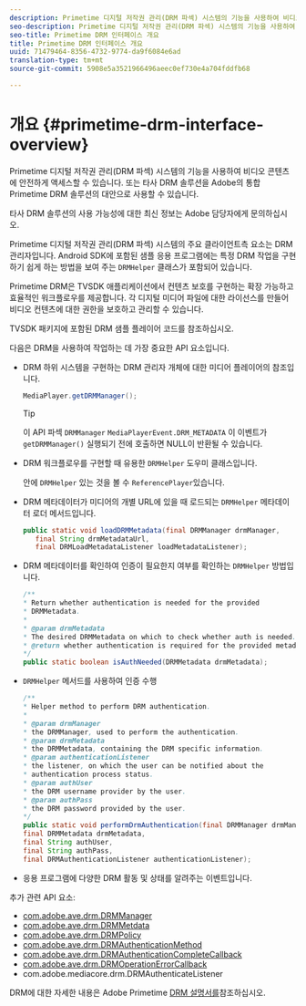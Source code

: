 ```yaml
---
description: Primetime 디지털 저작권 관리(DRM 파섹) 시스템의 기능을 사용하여 비디오 콘텐츠에 안전하게 액세스할 수 있습니다. 또는 타사 DRM 솔루션을 Adobe의 통합 Primetime DRM 솔루션의 대안으로 사용할 수 있습니다.
seo-description: Primetime 디지털 저작권 관리(DRM 파섹) 시스템의 기능을 사용하여 비디오 콘텐츠에 안전하게 액세스할 수 있습니다. 또는 타사 DRM 솔루션을 Adobe의 통합 Primetime DRM 솔루션의 대안으로 사용할 수 있습니다.
seo-title: Primetime DRM 인터페이스 개요
title: Primetime DRM 인터페이스 개요
uuid: 71479464-8356-4732-9774-da9f6084e6ad
translation-type: tm+mt
source-git-commit: 5908e5a3521966496aeec0ef730e4a704fddfb68

---
```



# 개요 {#primetime-drm-interface-overview}

Primetime 디지털 저작권 관리(DRM 파섹) 시스템의 기능을 사용하여 비디오 콘텐츠에 안전하게 액세스할 수 있습니다. 또는 타사 DRM 솔루션을 Adobe의 통합 Primetime DRM 솔루션의 대안으로 사용할 수 있습니다.

<!--<a id="section_4DD54E085AB345FE9BE00865E56B28DB"></a>-->

타사 DRM 솔루션의 사용 가능성에 대한 최신 정보는 Adobe 담당자에게 문의하십시오.

Primetime 디지털 저작권 관리(DRM 파섹) 시스템의 주요 클라이언트측 요소는 DRM 관리자입니다. Android SDK에 포함된 샘플 응용 프로그램에는 특정 DRM 작업을 구현하기 쉽게 하는 방법을 보여 주는 `DRMHelper` 클래스가 포함되어 있습니다.

Primetime DRM은 TVSDK 애플리케이션에서 컨텐츠 보호를 구현하는 확장 가능하고 효율적인 워크플로우를 제공합니다. 각 디지털 미디어 파일에 대한 라이선스를 만들어 비디오 컨텐츠에 대한 권한을 보호하고 관리할 수 있습니다.

TVSDK 패키지에 포함된 DRM 샘플 플레이어 코드를 참조하십시오.

다음은 DRM을 사용하여 작업하는 데 가장 중요한 API 요소입니다.

* DRM 하위 시스템을 구현하는 DRM 관리자 개체에 대한 미디어 플레이어의 참조입니다.

   ```java
   MediaPlayer.getDRMManager();
   ```

   >[!TIP]
   >
   >이 API 파섹 `DRMManager` `MediaPlayerEvent.DRM_METADATA` 이 이벤트가 `getDRMManager()` 실행되기 전에 호출하면 NULL이 반환될 수 있습니다.

* DRM 워크플로우를 구현할 때 유용한 `DRMHelper` 도우미 클래스입니다.

   안에 `DRMHelper` 있는 것을 볼 수 `ReferencePlayer`있습니다.

* DRM 메타데이터가 미디어의 개별 URL에 있을 때 로드되는 `DRMHelper` 메타데이터 로더 메서드입니다.

   ```java
   public static void loadDRMMetadata(final DRMManager drmManager,  
      final String drmMetadataUrl,  
      final DRMLoadMetadataListener loadMetadataListener);
   ```

* DRM 메타데이터를 확인하여 인증이 필요한지 여부를 확인하는 `DRMHelper` 방법입니다.

   ```java
   /** 
   * Return whether authentication is needed for the provided 
   * DRMMetadata. 
   * 
   * @param drmMetadata 
   * The desired DRMMetadata on which to check whether auth is needed. 
   * @return whether authentication is required for the provided metadata 
   */ 
   public static boolean isAuthNeeded(DRMMetadata drmMetadata);
   ```

* `DRMHelper` 메서드를 사용하여 인증 수행

   ```java
   /** 
   * Helper method to perform DRM authentication. 
   * 
   * @param drmManager 
   * the DRMManager, used to perform the authentication. 
   * @param drmMetadata 
   * the DRMMetadata, containing the DRM specific information. 
   * @param authenticationListener 
   * the listener, on which the user can be notified about the 
   * authentication process status. 
   * @param authUser 
   * the DRM username provider by the user. 
   * @param authPass 
   * the DRM password provided by the user. 
   */ 
   public static void performDrmAuthentication(final DRMManager drmManager,  
   final DRMMetadata drmMetadata,  
   final String authUser,  
   final String authPass,  
   final DRMAuthenticationListener authenticationListener);
   ```

* 응용 프로그램에 다양한 DRM 활동 및 상태를 알려주는 이벤트입니다.

<!--<a id="section_899BD9061D484E1BBA46E84617C36867"></a>-->

추가 관련 API 요소:

* [com.adobe.ave.drm.DRMManager](https://help.adobe.com/en_US/primetime/api/drm/com/adobe/ave/drm/DRMManager.html)
* [com.adobe.ave.drm.DRMMetdata](https://help.adobe.com/en_US/primetime/api/drm/com/adobe/ave/drm/DRMMetadata.html)
* [com.adobe.ave.drm.DRMPolicy](https://help.adobe.com/en_US/primetime/api/drm/com/adobe/ave/drm/DRMPolicy.html)
* [com.adobe.ave.drm.DRMAuthenticationMethod](https://help.adobe.com/en_US/primetime/api/drm/com/adobe/ave/drm/DRMAuthenticationMethod.html)
* [com.adobe.ave.drm.DRMAuthenticationCompleteCallback](https://help.adobe.com/en_US/primetime/api/drm/com/adobe/ave/drm/DRMAuthenticationCompleteCallback.html)
* [com.adobe.ave.drm.DRMOperationErrorCallback](https://help.adobe.com/en_US/primetime/api/drm/com/adobe/ave/drm/DRMOperationErrorCallback.html)
* com.adobe.mediacore.drm.DRMAuthenticateListener

<!-- 
Comment Type: draft
(https://help.adobe.com/en_US/primetime/api/psdk/javadoc_2.4/com/adobe/mediacore/drm/DRMAuthenticateListener.html)

-->
<!--<a id="section_F58941D68EB94A5EBD1C7454D2A1B17A"></a>-->

DRM에 대한 자세한 내용은 Adobe Primetime [DRM 설명서를](https://helpx.adobe.com/primetime/user-guide.html)참조하십시오.
